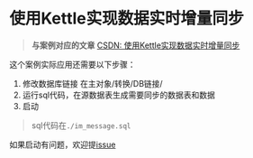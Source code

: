 # 使用Kettle实现数据实时增量同步

> **与案例对应的文章** [CSDN: 使用Kettle实现数据实时增量同步](https://blog.csdn.net/dora_310/article/details/80511793)

这个案例实际应用还需要以下步骤：
1. 修改数据库链接   在主对象/转换/DB链接/
2. 运行sql代码，在源数据表生成需要同步的数据表和数据
3. 启动

> sql代码在`./im_message.sql`

如果启动有问题，欢迎提[issue](https://github.com/zhaodongxx/awesome-kettle/issues)